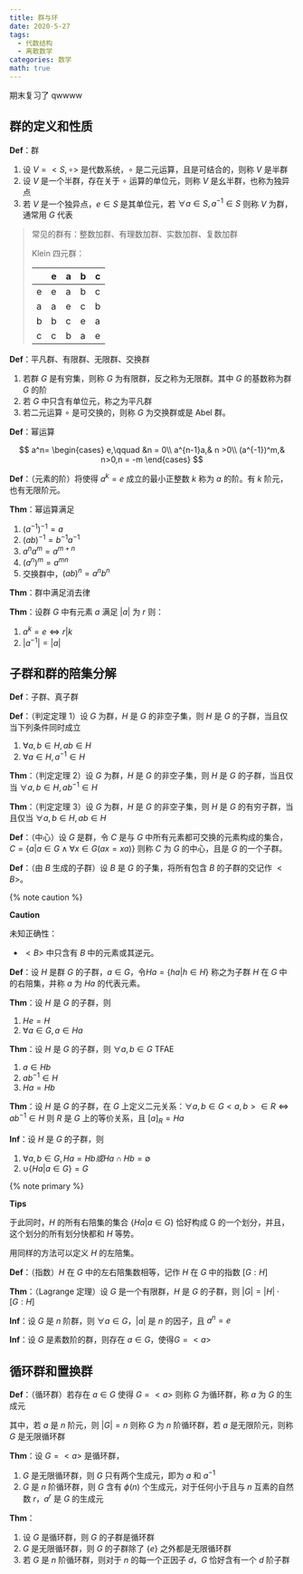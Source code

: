 ```yaml
---
title: 群与环
date: 2020-5-27
tags:
  - 代数结构
  - 离散数学
categories: 数学
math: true
---
```


期末复习了 qwwww

<!--more-->

## 群的定义和性质

**Def**：群

1. 设 $V = <S,\circ>$ 是代数系统，$\circ$ 是二元运算，且是可结合的，则称 $V$ 是半群
2. 设 $V$ 是一个半群，存在关于 $\circ$ 运算的单位元，则称 $V$ 是幺半群，也称为独异点
3. 若 $V$ 是一个独异点，$e\in S$ 是其单位元，若 $\forall a \in S,a^{-1}\in S$ 则称 $V$ 为群，通常用 $G$ 代表

> 常见的群有：整数加群、有理数加群、实数加群、复数加群
>
> Klein 四元群：
>
> |     | e   | a   | b   | c   |
> | --- | --- | --- | --- | --- |
> | e   | e   | a   | b   | c   |
> | a   | a   | e   | c   | b   |
> | b   | b   | c   | e   | a   |
> | c   | c   | b   | a   | e   |

**Def**：平凡群、有限群、无限群、交换群

1. 若群 $G$ 是有穷集，则称 $G$ 为有限群，反之称为无限群。其中 $G$ 的基数称为群 $G$ 的阶
2. 若 $G$ 中只含有单位元，称之为平凡群
3. 若二元运算 $\circ$ 是可交换的，则称 $G$ 为交换群或是 Abel 群。

**Def**：幂运算

$$
a^n=
\begin{cases}
e,\qquad &n = 0\\
a^{n-1}a,& n >0\\
(a^{-1})^m,& n>0,n = -m
\end{cases}
$$

**Def**：（元素的阶）将使得 $a^k = e$ 成立的最小正整数 $k$ 称为 $a$ 的阶。有 $k$ 阶元，也有无限阶元。

**Thm**：幂运算满足

1. $(a^{-1})^{-1} = a$
2. $(ab)^{-1} = b^{-1}a^{-1}$
3. $a^na^m = a^{m+n}$
4. $(a^n)^m = a^{mn}$
5. 交换群中，$(ab)^n = a^nb^n$

**Thm**：群中满足消去律

**Thm**：设群 $G$ 中有元素 $a$ 满足 $|a|$ 为 $r$ 则：

1. $a^k = e\iff r|k$
2. $|a^{-1}|=|a|$

## 子群和群的陪集分解

**Def**：子群、真子群

**Def**：（判定定理 1）设 $G$ 为群，$H$ 是 $G$ 的非空子集，则 $H$ 是 $G$ 的子群，当且仅当下列条件同时成立

1. $\forall a,b\in H,ab\in H$
2. $\forall a\in H, a^{-1}\in H$

**Thm**：（判定定理 2）设 $G$ 为群，$H$ 是 $G$ 的非空子集，则 $H$ 是 $G$ 的子群，当且仅当 $\forall a,b\in H, ab^{-1}\in H$

**Thm**：（判定定理 3）设 $G$ 为群，$H$ 是 $G$ 的非空子集，则 $H$ 是 $G$ 的有穷子群，当且仅当 $\forall a,b\in H,ab\in H$

**Def**：（中心）设 $G$ 是群，令 $C$ 是与 $G$ 中所有元素都可交换的元素构成的集合，$C=\{a|a\in G\wedge \forall x\in G(ax=xa)\}$ 则称 $C$ 为 $G$ 的中心，且是 $G$ 的一个子群。

**Def**：（由 $B$ 生成的子群）设 $B$ 是 $G$ 的子集，将所有包含 $B$ 的子群的交记作 $<B>$。

{% note caution %}

**Caution**

未知正确性：

- $<B>$ 中只含有 $B$ 中的元素或其逆元。

<!-- TODO: endnote-->

**Def**：设 $H$ 是群 $G$ 的子群，$a\in G$，令$Ha =\{ha|h\in H\}$ 称之为子群 $H$ 在 $G$ 中的右陪集，并称 $a$ 为 $Ha$ 的代表元素。

**Thm**：设 $H$ 是 $G$ 的子群，则

1. $He =H$
2. $\forall a\in G, a\in Ha$

**Thm**：设 $H$ 是 $G$ 的子群，则 $\forall a,b\in G$ TFAE

1. $a\in Hb$
2. $ab^{-1}\in H$
3. $Ha=Hb$

**Thm**：设 $H$ 是 $G$ 的子群，在 $G$ 上定义二元关系：$\forall a,b\in G <a,b>\in R\iff ab^{-1}\in H$ 则 $R$ 是 $G$ 上的等价关系，且 $[a]_R =Ha$

**Inf**：设 $H$ 是 $G$ 的子群，则

1. $\forall a,b\in G, Ha = Hb 或 Ha\cap Hb =\emptyset$
2. $\cup\{Ha|a\in G\} = G$

{% note primary %}

**Tips**

于此同时，$H$ 的所有右陪集的集合 $\{Ha|a\in G\}$ 恰好构成 G 的一个划分，并且，这个划分的所有划分快都和 $H$ 等势。

用同样的方法可以定义 $H$ 的左陪集。
<!-- TODO: endnote-->

**Def**：（指数）$H$ 在 $G$ 中的左右陪集数相等，记作 $H$ 在 $G$ 中的指数 $[G:H]$

**Thm**：（Lagrange 定理）设 $G$ 是一个有限群，$H$ 是 $G$ 的子群，则 $|G| = |H|\cdot [G:H]$

**Inf**：设 $G$ 是 $n$ 阶群，则 $\forall a\in G$，$|a|$ 是 $n$ 的因子，且 $a^n =e$

**Inf**：设 $G$ 是素数阶的群，则存在 $a\in G$，使得$G=<a>$

## 循环群和置换群

**Def**：（循环群）若存在 $a\in G$ 使得 $G = <a>$ 则称 $G$ 为循环群，称 $a$ 为 $G$ 的生成元

其中，若 $a$ 是 $n$ 阶元，则 $|G| = n$ 则称 $G$ 为 $n$ 阶循环群，若 $a$ 是无限阶元，则称 $G$ 是无限循环群

**Thm**：设 $G=<a>$ 是循环群，

1. $G$ 是无限循环群，则 $G$ 只有两个生成元，即为 $a$ 和 $a^{-1}$
2. $G$ 是 $n$ 阶循环群，则 $G$ 含有 $\phi(n)$ 个生成元，对于任何小于且与 $n$ 互素的自然数 $r$，$a^r$ 是 $G$ 的生成元

**Thm**：

1. 设 $G$ 是循环群，则 $G$ 的子群是循环群
2. $G$ 是无限循环群，则 $G$ 的子群除了 $\{e\}$ 之外都是无限循环群
3. 若 $G$ 是 $n$ 阶循环群，则对于 $n$ 的每一个正因子 $d$，$G$ 恰好含有一个 $d$ 阶子群

<!-- TODO: to complete -->
